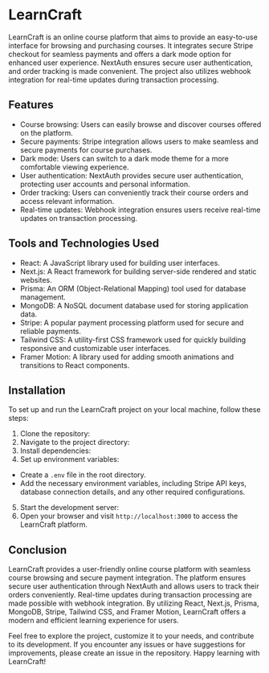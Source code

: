 # LearnCraft

LearnCraft is an online course platform that aims to provide an easy-to-use interface for browsing and purchasing courses. It integrates secure Stripe checkout for seamless payments and offers a dark mode option for enhanced user experience. NextAuth ensures secure user authentication, and order tracking is made convenient. The project also utilizes webhook integration for real-time updates during transaction processing.

## Features

- Course browsing: Users can easily browse and discover courses offered on the platform.
- Secure payments: Stripe integration allows users to make seamless and secure payments for course purchases.
- Dark mode: Users can switch to a dark mode theme for a more comfortable viewing experience.
- User authentication: NextAuth provides secure user authentication, protecting user accounts and personal information.
- Order tracking: Users can conveniently track their course orders and access relevant information.
- Real-time updates: Webhook integration ensures users receive real-time updates on transaction processing.

## Tools and Technologies Used

- React: A JavaScript library used for building user interfaces.
- Next.js: A React framework for building server-side rendered and static websites.
- Prisma: An ORM (Object-Relational Mapping) tool used for database management.
- MongoDB: A NoSQL document database used for storing application data.
- Stripe: A popular payment processing platform used for secure and reliable payments.
- Tailwind CSS: A utility-first CSS framework used for quickly building responsive and customizable user interfaces.
- Framer Motion: A library used for adding smooth animations and transitions to React components.

## Installation

To set up and run the LearnCraft project on your local machine, follow these steps:

1. Clone the repository:
2. Navigate to the project directory:
3. Install dependencies:   
4. Set up environment variables:
- Create a `.env` file in the root directory.
- Add the necessary environment variables, including Stripe API keys, database connection details, and any other required configurations.
5. Start the development server:
6. Open your browser and visit `http://localhost:3000` to access the LearnCraft platform.

## Conclusion

LearnCraft provides a user-friendly online course platform with seamless course browsing and secure payment integration. The platform ensures secure user authentication through NextAuth and allows users to track their orders conveniently. Real-time updates during transaction processing are made possible with webhook integration. By utilizing React, Next.js, Prisma, MongoDB, Stripe, Tailwind CSS, and Framer Motion, LearnCraft offers a modern and efficient learning experience for users.

Feel free to explore the project, customize it to your needs, and contribute to its development. If you encounter any issues or have suggestions for improvements, please create an issue in the repository. Happy learning with LearnCraft!



